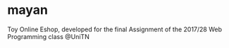 # mayan
Toy Online Eshop, developed for the final Assignment of the 2017/28 Web Programming class @UniTN
